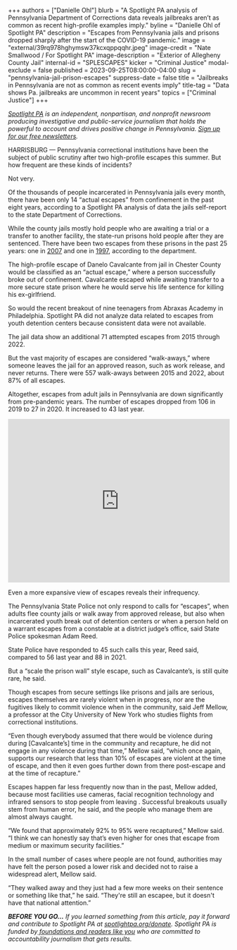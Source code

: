 +++
authors = ["Danielle Ohl"]
blurb = "A Spotlight PA analysis of Pennsylvania Department of Corrections data reveals jailbreaks aren’t as common as recent high-profile examples imply."
byline = "Danielle Ohl of Spotlight PA"
description = "Escapes from Pennsylvania jails and prisons dropped sharply after the start of the COVID-19 pandemic."
image = "external/39rq978hghymsw37kcxqppqqhr.jpeg"
image-credit = "Nate Smallwood / For Spotlight PA"
image-description = "Exterior of Allegheny County Jail"
internal-id = "SPLESCAPES"
kicker = "Criminal Justice"
modal-exclude = false
published = 2023-09-25T08:00:00-04:00
slug = "pennsylvania-jail-prison-escapes"
suppress-date = false
title = "Jailbreaks in Pennsylvania are not as common as recent events imply"
title-tag = "Data shows Pa. jailbreaks are uncommon in recent years"
topics = ["Criminal Justice"]
+++

<a href="https://www.spotlightpa.org/"><em>Spotlight PA</em></a><em> is an independent, nonpartisan, and nonprofit newsroom producing investigative and public-service journalism that holds the powerful to account and drives positive change in Pennsylvania. </em><a href="https://www.spotlightpa.org/newsletters"><em>Sign up for our free newsletters</em></a><em>.</em>

HARRISBURG — Pennsylvania correctional institutions have been the subject of public scrutiny after two high-profile escapes this summer. But how frequent are these kinds of incidents?

Not very.

Of the thousands of people incarcerated in Pennsylvania jails every month, there have been only 14 “actual escapes” from confinement in the past eight years, according to a Spotlight PA analysis of data the jails self-report to the state Department of Corrections.

While the county jails mostly hold people who are awaiting a trial or a transfer to another facility, the state-run prisons hold people after they are sentenced. There have been two escapes from these prisons in the past 25 years: one in <a href="https://www.nbcnews.com/id/wbna23984185">2007</a> and one in <a href="https://www.latimes.com/archives/la-xpm-1997-01-11-mn-17625-story.html">1997</a>, according to the department.

<script src="https://www.spotlightpa.org/embed.js" async></script><div data-spl-embed-version="1" data-spl-src="https://www.spotlightpa.org/embeds/newsletter/"></div>

The high-profile escape of Danelo Cavalcante from jail in Chester County would be classified as an “actual escape,” where a person successfully broke out of confinement. Cavalcante escaped while awaiting transfer to a more secure state prison where he would serve his life sentence for killing his ex-girlfriend.

So would the recent breakout of nine teenagers from Abraxas Academy in Philadelphia. Spotlight PA did not analyze data related to escapes from youth detention centers because consistent data were not available.

The jail data show an additional 71 attempted escapes from 2015 through 2022.

But the vast majority of escapes are considered “walk-aways,” where someone leaves the jail for an approved reason, such as work release, and never returns. There were 557 walk-aways between 2015 and 2022, about 87% of all escapes.

Altogether, escapes from adult jails in Pennsylvania are down significantly from pre-pandemic years. The number of escapes dropped from 106 in 2019 to 27 in 2020. It increased to 43 last year.

<iframe title="Escapes from Pennsylvania jails dropped sharply after the COVID-19 pandemic" aria-label="Stacked Bars" id="datawrapper-chart-6KZc8" src="https://datawrapper.dwcdn.net/6KZc8/5/" scrolling="no" frameborder="0" style="width: 0; min-width: 100% !important; border: none;" height="371" data-external="1"></iframe><script type="text/javascript">!function(){"use strict";window.addEventListener("message",(function(a){if(void 0!==a.data["datawrapper-height"]){var e=document.querySelectorAll("iframe");for(var t in a.data["datawrapper-height"])for(var r=0;r<e.length;r++)if(e[r].contentWindow===a.source){var i=a.data["datawrapper-height"][t]+"px";e[r].style.height=i}}}))}();
</script>

Even a more expansive view of escapes reveals their infrequency.

The Pennsylvania State Police not only respond to calls for “escapes”, when adults flee county jails or walk away from approved release, but also when incarcerated youth break out of detention centers or when a person held on a warrant escapes from a constable at a district judge’s office, said State Police spokesman Adam Reed.

State Police have responded to 45 such calls this year, Reed said, compared to 56 last year and 88 in 2021.

But a “scale the prison wall” style escape, such as Cavalcante’s, is still quite rare, he said.

Though escapes from secure settings like prisons and jails are serious, escapes themselves are rarely violent when in progress, nor are the fugitives likely to commit violence when in the community, said Jeff Mellow, a professor at the City University of New York who studies flights from correctional institutions.

“Even though everybody assumed that there would be violence during during \[Cavalcante’s\] time in the community and recapture, he did not engage in any violence during that time,” Mellow said, “which once again, supports our research that less than 10% of escapes are violent at the time of escape, and then it even goes further down from there post-escape and at the time of recapture.”

Escapes happen far less frequently now than in the past, Mellow added, because most facilities use cameras, facial recognition technology and infrared sensors to stop people from leaving . Successful breakouts usually stem from human error, he said, and the people who manage them are almost always caught.

“We found that approximately 92% to 95% were recaptured,” Mellow said. “I think we can honestly say that’s even higher for ones that escape from medium or maximum security facilities.”

<script src="https://www.spotlightpa.org/embed.js" async></script><div data-spl-embed-version="1" data-spl-src="https://www.spotlightpa.org/embeds/donate/"></div>

In the small number of cases where people are not found, authorities may have felt the person posed a lower risk and decided not to raise a widespread alert, Mellow said.

“They walked away and they just had a few more weeks on their sentence or something like that,” he said. “They&#39;re still an escapee, but it doesn&#39;t have that national attention.”

<strong><em>BEFORE YOU GO…</em></strong><em> If you learned something from this article, pay it forward and contribute to Spotlight PA at </em><a href="http://spotlightpa.org/donate"><em>spotlightpa.org/donate</em></a><em>. Spotlight PA is funded by</em><a href="https://www.spotlightpa.org/support"><em> foundations and readers like you</em></a><em> who are committed to accountability journalism that gets results.</em>

